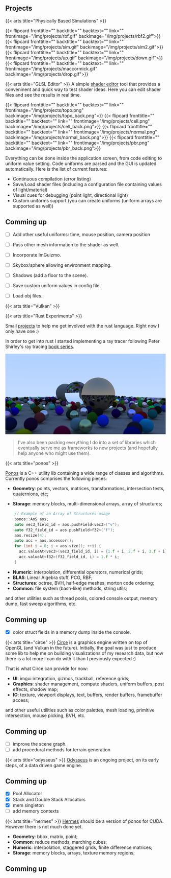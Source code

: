 Projects
---

{{< arts title="Physically Based Simulations" >}}

{{< flipcard fronttitle="" backtitle="" backtext="" link="" frontimage="/img/projects/rbf.gif" backimage="/img/projects/rbf2.gif">}}
{{< flipcard fronttitle="" backtitle="" backtext="" link="" frontimage="/img/projects/sim.gif" backimage="/img/projects/sim2.gif">}}
{{< flipcard fronttitle="" backtitle="" backtext="" link="" frontimage="/img/projects/up.gif" backimage="/img/projects/down.gif">}}
{{< flipcard fronttitle="" backtitle="" backtext="" link="" frontimage="/img/projects/maccormick.gif" backimage="/img/projects/drop.gif">}}

{{< arts title="GLSL Editor" >}}
A simple [shader editor](https://github.com/filipecn/glsl-experiments) tool that provides a conveninent and quick way to test shader ideas. Here you can edit shader files and see the results in real time.

{{< flipcard fronttitle="" backtitle="" backtext="" link="" frontimage="/img/projects/topo.png" backimage="/img/projects/topo_back.png">}}
{{< flipcard fronttitle="" backtitle="" backtext="" link="" frontimage="/img/projects/cell.png" backimage="/img/projects/cell_back.png">}}
{{< flipcard fronttitle="" backtitle="" backtext="" link="" frontimage="/img/projects/normal.png" backimage="/img/projects/normal_back.png">}}
{{< flipcard fronttitle="" backtitle="" backtext="" link="" frontimage="/img/projects/pbr.png" backimage="/img/projects/pbr_back.png">}}

Everything can be done inside the application screen, from code editing to uniform value setting. Code uniforms are parsed and the GUI is updated automatically. Here is the list of current features:
* Continuous compilation (error listing)
* Save/Load shader files (including a configuration file containing values of light/material)
* Visual cues for debugging (point light, directional light)
* Custom uniforms support (you can create uniforms (uniform arrays are supported as well))

## Comming up

- [ ] Add other useful uniforms: time, mouse position, camera position
- [ ] Pass other mesh information to the shader as well.
- [ ] Incorporate ImGuizmo.
- [ ] Skybox/sphere allowing environment mapping.
- [ ] Shadows (add a floor to the scene).
- [ ] Save custom uniform values in config file.
- [ ] Load obj files.


{{< arts title="Vulkan" >}}

{{< arts title="Rust Experiments" >}}

Small [projects](https://github.com/filipecn/rust-experiments) to help me get involved with the rust language. Right now I only have one :)

In order to get into rust I started implementing a ray tracer following Peter Shirley's ray tracing [book series](https://drive.google.com/drive/folders/14yayBb9XiL16lmuhbYhhvea8mKUUK77W).

![](/img/projects/render.png)

> I’ve also been packing everything I do into a set of libraries which eventually serve me as frameworks to new projects 
(and hopefully help anyone who might use them). 


{{< arts title="ponos" >}}

[Ponos](https://github.com/filipecn/ponos) is a C++ utility lib containing a wide range of classes and algorithms. Currently ponos comprises the following pieces:
* **Geometry**: points, vectors, matrices, transformations, intersection tests, quaternions, etc;

* **Storage**: memory blocks, multi-dimensional arrays, array of structures;

```cpp
    // Example of an Array of Structures usage 
    ponos::AoS aos;
    auto vec3_field_id = aos.pushField<vec3>("v");
    auto f32_field_id = aos.pushField<f32>("f");
    aos.resize(4);
    auto acc = aos.accessor();
    for (int i = 0; i < aos.size(); ++i) {
      acc.valueAt<vec3>(vec3_field_id, i) = {1.f + i, 2.f + i, 3.f + i};
      acc.valueAt<f32>(f32_field_id, i) = 1.f * i;
    }
```

* **Numeric**: interpolation, differential operators, numerical grids;
* **BLAS**: Linear Algebra stuff, PCG, RBF;
* **Structures**: octree, BVH, half-edge meshes, morton code ordering; 
* **Common**: file system (bash-like) methods, string utils;

and other utilities such as thread pools, colored console output, memory dump, fast sweep algorithms, etc. 

## Comming up
- [x] color struct fields in a memory dump inside the console.

{{< arts title="circe" >}}
[Circe](https://github.com/filipecn/circe) is a graphics engine written on top of OpenGL (and Vulkan in the future).
Initially, the goal was just to produce some lib to help me on building visualizations of my research data, 
but now there is a lot more I can do with it than I previously expected :)

That is what Circe can provide for now:
* **UI**: imgui integration, gizmos, trackball, reference grids;
* **Graphics**: shader management, compute shaders, uniform buffers, post effects, shadow map;
* **IO**: texture, viewport displays, text, buffers, render buffers, framebuffer access;

and other useful utilities such as color palettes, mesh loading, primitive intersection, mouse picking, BVH, etc.

## Comming up
- [ ] improve the scene graph.
- [ ] add procedural methods for terrain generation

{{< arts title="odysseus" >}}
[Odysseus](https://github.com/filipecn/odysseus) is an ongoing project, on its early steps, of a data driven game engine.

## Comming up
- [x] Pool Allocator 
- [x] Stack and Double Stack Allocators 
- [x] mem singleton 
- [ ] add memory contexts

{{< arts title="hermes" >}}
[Hermes](https://github.com/filipecn/hermes) should be a version of ponos for CUDA. However there is not much done yet.

* **Geometry**: bbox, matrix, point;
* **Common**: reduce methods, marching cubes;
* **Numeric**: interpolation, staggered grids, finite difference matrices;
* **Storage**: memory blocks, arrays, texture memory regions;


## Comming up




